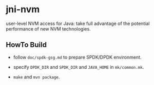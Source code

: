 # jni-nvm

user-level NVM access for Java: take full advantage of the potential performance of new NVM technologies.

## HowTo Build

* follow `doc/spdk-gsg.md` to prepare SPDK/DPDK environment.

* specify `DPDK_DIR` and `SPDK_DIR` and `JAVA_HOME` in `mk/common.mk`.

* `make` and `mvn package`.

